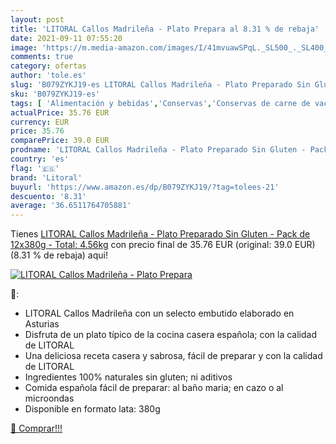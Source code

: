 ```yaml
---
layout: post
title: 'LITORAL Callos Madrileña - Plato Prepara al 8.31 % de rebaja'
date: 2021-09-11 07:55:20
image: 'https://m.media-amazon.com/images/I/41mvuawSPqL._SL500_._SL400_.jpg'
comments: true
category: ofertas
author: 'tole.es'
slug: 'B079ZYKJ19-es LITORAL Callos Madrileña - Plato Preparado Sin Gluten -...'
sku: 'B079ZYKJ19-es'
tags: [ 'Alimentación y bebidas','Conservas','Conservas de carne de vacuno','Conservas de carnes, caza y aves','gluten','litoral','plato','preparado','sin', ]
actualPrice: 35.76 EUR
currency: EUR
price: 35.76
comparePrice: 39.0 EUR
prodname: 'LITORAL Callos Madrileña - Plato Preparado Sin Gluten - Pack de 12x380g - Total: 4.56kg'
country: 'es'
flag: '🇪🇸'
brand: 'Litoral'
buyurl: 'https://www.amazon.es/dp/B079ZYKJ19/?tag=tolees-21'
descuento: '8.31'
average: '36.6511764705881'
---
```


Tienes [LITORAL Callos Madrileña - Plato Preparado Sin Gluten - Pack de 12x380g - Total: 4.56kg](https://www.amazon.es/dp/B079ZYKJ19/?tag=tolees-21) con precio final de  35.76 EUR (original: 39.0 EUR) (8.31 %  de rebaja) aqui!

[![LITORAL Callos Madrileña - Plato Prepara](https://m.media-amazon.com/images/I/41mvuawSPqL._SL500_._SL400_.jpg)](https://www.amazon.es/dp/B079ZYKJ19/?tag=tolees-21)

🔎:

- LITORAL Callos Madrileña con un selecto embutido elaborado en Asturias
- Disfruta de un plato típico de la cocina casera española; con la calidad de LITORAL
- Una deliciosa receta casera y sabrosa, fácil de preparar y con la calidad de LITORAL
- Ingredientes 100% naturales sin gluten; ni aditivos
- Comida española fácil de preparar: al baño maria; en cazo o al microondas
- Disponible en formato lata: 380g

[🛒 Comprar!!!](https://www.amazon.es/dp/B079ZYKJ19/?tag=tolees-21)
